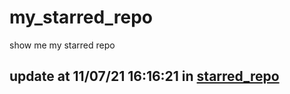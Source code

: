 # my_starred_repo
show me my starred repo

update at 11/07/21 16:16:21 in [starred_repo](./index.html)
---


